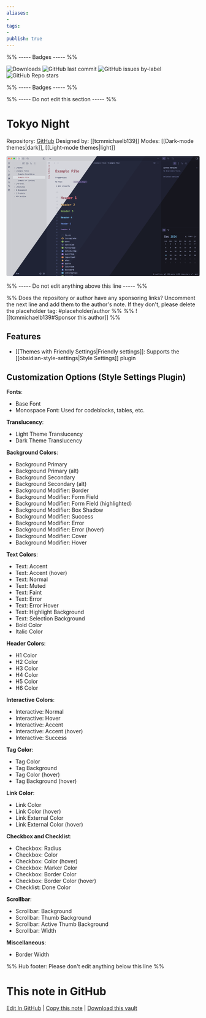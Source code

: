 ```yaml
---
aliases:
- 
tags: 
- 
publish: true
---
```


%% ----- Badges ----- %%

![Downloads](https://img.shields.io/badge/downloads-160307-573E7A?style=for-the-badge&logo=)
![GitHub last commit](https://img.shields.io/github/last-commit/tcmmichaelb139/obsidian-tokyonight?color=573E7A&label=last%20update&logo=github&style=for-the-badge)
![GitHub issues by-label](https://img.shields.io/github/issues/tcmmichaelb139/obsidian-tokyonight/help%20wanted?color=573E7A&logo=github&style=for-the-badge) 
![GitHub Repo stars](https://img.shields.io/github/stars/tcmmichaelb139/obsidian-tokyonight?color=573E7A&logo=github&style=for-the-badge)

%% ----- Badges ----- %%

%% ----- Do not edit this section ----- %%

# Tokyo Night

Repository: [GitHub](https://github.com/tcmmichaelb139/obsidian-tokyonight)
Designed by: [[tcmmichaelb139]]
Modes: [[Dark-mode themes|dark]], [[Light-mode themes|light]]



![screenshot](https://github.com/tcmmichaelb139/obsidian-tokyonight/raw/HEAD/dark.png)

%% ----- Do not edit anything above this line ----- %% 

%% Does the repository or author have any sponsoring links? Uncomment the next line and add them to the author's note. If they don't, please delete the placeholder tag: #placeholder/author %%
%% ![[tcmmichaelb139#Sponsor this author]] %%


## Features

- [[Themes with Friendly Settings|Friendly settings]]: Supports the [[obsidian-style-settings|Style Settings]] plugin

## Customization Options (Style Settings Plugin) 

**Fonts**: 
- Base Font
- Monospace Font: Used for codeblocks, tables, etc.

**Translucency**: 
- Light Theme Translucency
- Dark Theme Translucency

**Background Colors**: 
- Background Primary
- Background Primary (alt)
- Background Secondary
- Background Secondary (alt)
- Background Modifier: Border
- Background Modifier: Form Field
- Background Modifier: Form Field (highlighted)
- Background Modifier: Box Shadow
- Background Modifier: Success
- Background Modifier: Error
- Background Modifier: Error (hover)
- Background Modifier: Cover
- Background Modifier: Hover

**Text Colors**: 
- Text: Accent
- Text: Accent (hover)
- Text: Normal
- Text: Muted
- Text: Faint
- Text: Error
- Text: Error Hover
- Text: Highlight Background
- Text: Selection Background
- Bold Color
- Italic Color

**Header Colors**: 
- H1 Color
- H2 Color
- H3 Color
- H4 Color
- H5 Color
- H6 Color

**Interactive Colors**: 
- Interactive: Normal
- Interactive: Hover
- Interactive: Accent
- Interactive: Accent (hover)
- Interactive: Success

**Tag Color**: 
- Tag Color
- Tag Background
- Tag Color (hover)
- Tag Background (hover)

**Link Color**: 
- Link Color
- Link Color (hover)
- Link External Color
- Link External Color (hover)

**Checkbox and Checklist**: 
- Checkbox: Radius
- Checkbox: Color
- Checkbox: Color (hover)
- Checkbox: Marker Color
- Checkbox: Border Color
- Checkbox: Border Color (hover)
- Checklist: Done Color

**Scrollbar**: 
- Scrollbar: Background
- Scrollbar: Thumb Background
- Scrollbar: Active Thumb Background
- Scrollbar: Width

**Miscellaneous**: 
- Border Width


%% Hub footer: Please don't edit anything below this line %%

# This note in GitHub

<span class="git-footer">[Edit In GitHub](https://github.dev/obsidian-community/obsidian-hub/blob/main/02%20-%20Community%20Expansions/02.05%20All%20Community%20Expansions/Themes/Tokyo%20Night.md "git-hub-edit-note") | [Copy this note](https://raw.githubusercontent.com/obsidian-community/obsidian-hub/main/02%20-%20Community%20Expansions/02.05%20All%20Community%20Expansions/Themes/Tokyo%20Night.md "git-hub-copy-note") | [Download this vault](https://github.com/obsidian-community/obsidian-hub/archive/refs/heads/main.zip "git-hub-download-vault") </span>
